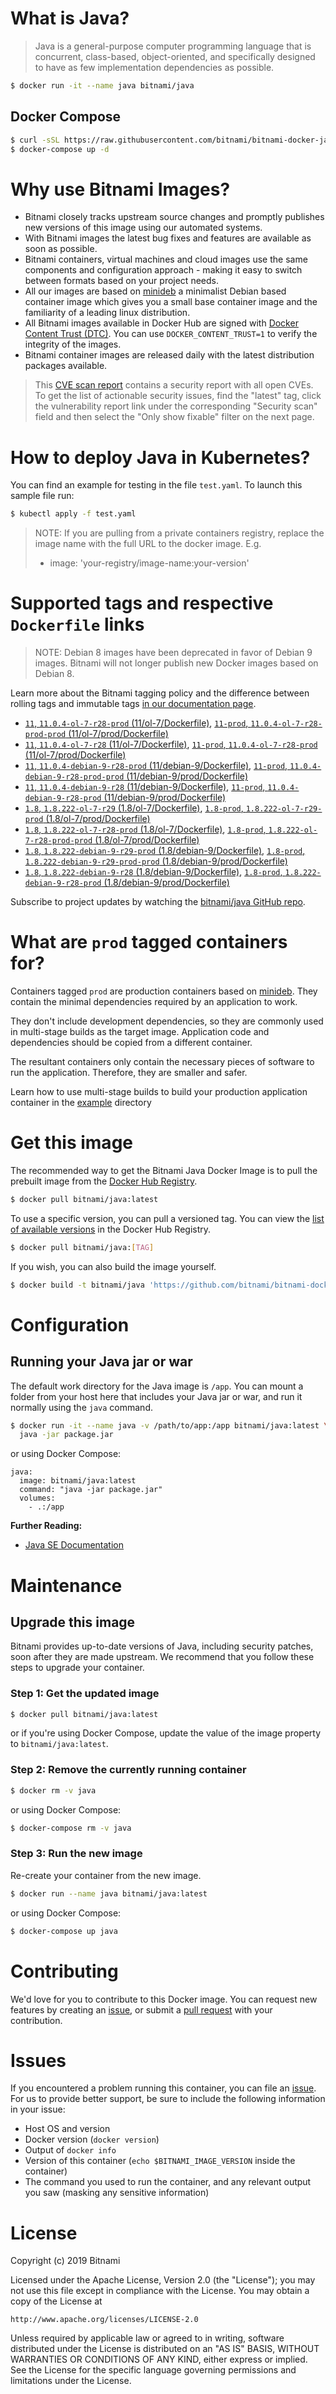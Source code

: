 # What is Java?

> Java is a general-purpose computer programming language that is concurrent, class-based, object-oriented, and specifically designed to have as few implementation dependencies as possible.

```bash
$ docker run -it --name java bitnami/java
```

## Docker Compose

```bash
$ curl -sSL https://raw.githubusercontent.com/bitnami/bitnami-docker-java/master/docker-compose.yml > docker-compose.yml
$ docker-compose up -d
```

# Why use Bitnami Images?

* Bitnami closely tracks upstream source changes and promptly publishes new versions of this image using our automated systems.
* With Bitnami images the latest bug fixes and features are available as soon as possible.
* Bitnami containers, virtual machines and cloud images use the same components and configuration approach - making it easy to switch between formats based on your project needs.
* All our images are based on [minideb](https://github.com/bitnami/minideb) a minimalist Debian based container image which gives you a small base container image and the familiarity of a leading linux distribution.
* All Bitnami images available in Docker Hub are signed with [Docker Content Trust (DTC)](https://docs.docker.com/engine/security/trust/content_trust/). You can use `DOCKER_CONTENT_TRUST=1` to verify the integrity of the images.
* Bitnami container images are released daily with the latest distribution packages available.


> This [CVE scan report](https://quay.io/repository/bitnami/java?tab=tags) contains a security report with all open CVEs. To get the list of actionable security issues, find the "latest" tag, click the vulnerability report link under the corresponding "Security scan" field and then select the "Only show fixable" filter on the next page.

# How to deploy Java in Kubernetes?

You can find an example for testing in the file `test.yaml`. To launch this sample file run:

```bash
$ kubectl apply -f test.yaml
```

> NOTE: If you are pulling from a private containers registry, replace the image name with the full URL to the docker image. E.g.
>
> - image: 'your-registry/image-name:your-version'

# Supported tags and respective `Dockerfile` links

> NOTE: Debian 8 images have been deprecated in favor of Debian 9 images. Bitnami will not longer publish new Docker images based on Debian 8.

Learn more about the Bitnami tagging policy and the difference between rolling tags and immutable tags [in our documentation page](https://docs.bitnami.com/containers/how-to/understand-rolling-tags-containers/).


- [`11`, `11.0.4-ol-7-r28-prod` (11/ol-7/Dockerfile)](https://github.com/bitnami/bitnami-docker-java/blob/11.0.4-ol-7-r28-prod/11/ol-7/Dockerfile), [`11-prod`, `11.0.4-ol-7-r28-prod-prod` (11/ol-7/prod/Dockerfile)](https://github.com/bitnami/bitnami-docker-java/blob/11.0.4-ol-7-r28-prod/11/ol-7/prod/Dockerfile)
- [`11`, `11.0.4-ol-7-r28` (11/ol-7/Dockerfile)](https://github.com/bitnami/bitnami-docker-java/blob/11.0.4-ol-7-r28/11/ol-7/Dockerfile), [`11-prod`, `11.0.4-ol-7-r28-prod` (11/ol-7/prod/Dockerfile)](https://github.com/bitnami/bitnami-docker-java/blob/11.0.4-ol-7-r28/11/ol-7/prod/Dockerfile)
- [`11`, `11.0.4-debian-9-r28-prod` (11/debian-9/Dockerfile)](https://github.com/bitnami/bitnami-docker-java/blob/11.0.4-debian-9-r28-prod/11/debian-9/Dockerfile), [`11-prod`, `11.0.4-debian-9-r28-prod-prod` (11/debian-9/prod/Dockerfile)](https://github.com/bitnami/bitnami-docker-java/blob/11.0.4-debian-9-r28-prod/11/debian-9/prod/Dockerfile)
- [`11`, `11.0.4-debian-9-r28` (11/debian-9/Dockerfile)](https://github.com/bitnami/bitnami-docker-java/blob/11.0.4-debian-9-r28/11/debian-9/Dockerfile), [`11-prod`, `11.0.4-debian-9-r28-prod` (11/debian-9/prod/Dockerfile)](https://github.com/bitnami/bitnami-docker-java/blob/11.0.4-debian-9-r28/11/debian-9/prod/Dockerfile)
- [`1.8`, `1.8.222-ol-7-r29` (1.8/ol-7/Dockerfile)](https://github.com/bitnami/bitnami-docker-java/blob/1.8.222-ol-7-r29/1.8/ol-7/Dockerfile), [`1.8-prod`, `1.8.222-ol-7-r29-prod` (1.8/ol-7/prod/Dockerfile)](https://github.com/bitnami/bitnami-docker-java/blob/1.8.222-ol-7-r29/1.8/ol-7/prod/Dockerfile)
- [`1.8`, `1.8.222-ol-7-r28-prod` (1.8/ol-7/Dockerfile)](https://github.com/bitnami/bitnami-docker-java/blob/1.8.222-ol-7-r28-prod/1.8/ol-7/Dockerfile), [`1.8-prod`, `1.8.222-ol-7-r28-prod-prod` (1.8/ol-7/prod/Dockerfile)](https://github.com/bitnami/bitnami-docker-java/blob/1.8.222-ol-7-r28-prod/1.8/ol-7/prod/Dockerfile)
- [`1.8`, `1.8.222-debian-9-r29-prod` (1.8/debian-9/Dockerfile)](https://github.com/bitnami/bitnami-docker-java/blob/1.8.222-debian-9-r29-prod/1.8/debian-9/Dockerfile), [`1.8-prod`, `1.8.222-debian-9-r29-prod-prod` (1.8/debian-9/prod/Dockerfile)](https://github.com/bitnami/bitnami-docker-java/blob/1.8.222-debian-9-r29-prod/1.8/debian-9/prod/Dockerfile)
- [`1.8`, `1.8.222-debian-9-r28` (1.8/debian-9/Dockerfile)](https://github.com/bitnami/bitnami-docker-java/blob/1.8.222-debian-9-r28/1.8/debian-9/Dockerfile), [`1.8-prod`, `1.8.222-debian-9-r28-prod` (1.8/debian-9/prod/Dockerfile)](https://github.com/bitnami/bitnami-docker-java/blob/1.8.222-debian-9-r28/1.8/debian-9/prod/Dockerfile)

Subscribe to project updates by watching the [bitnami/java GitHub repo](https://github.com/bitnami/bitnami-docker-java).

# What are `prod` tagged containers for?

Containers tagged `prod` are production containers based on [minideb](https://github.com/bitnami/minideb). They contain the minimal dependencies required by an application to work.

They don't include development dependencies, so they are commonly used in multi-stage builds as the target image. Application code and dependencies should be copied from a different container.

The resultant containers only contain the necessary pieces of software to run the application. Therefore, they are smaller and safer.

Learn how to use multi-stage builds to build your production application container in the [example](/example) directory

# Get this image

The recommended way to get the Bitnami Java Docker Image is to pull the prebuilt image from the [Docker Hub Registry](https://hub.docker.com/r/bitnami/java).

```bash
$ docker pull bitnami/java:latest
```

To use a specific version, you can pull a versioned tag. You can view the [list of available versions](https://hub.docker.com/r/bitnami/java/tags/) in the Docker Hub Registry.

```bash
$ docker pull bitnami/java:[TAG]
```

If you wish, you can also build the image yourself.

```bash
$ docker build -t bitnami/java 'https://github.com/bitnami/bitnami-docker-java.git#master:1.8/debian-9'
```

# Configuration

## Running your Java jar or war

The default work directory for the Java image is `/app`. You can mount a folder from your host here that includes your Java jar or war, and run it normally using the `java` command.

```bash
$ docker run -it --name java -v /path/to/app:/app bitnami/java:latest \
  java -jar package.jar
```

or using Docker Compose:

```
java:
  image: bitnami/java:latest
  command: "java -jar package.jar"
  volumes:
    - .:/app
```

**Further Reading:**

  - [Java SE Documentation](https://docs.oracle.com/javase/8/docs/api/)

# Maintenance

## Upgrade this image

Bitnami provides up-to-date versions of Java, including security patches, soon after they are made upstream. We recommend that you follow these steps to upgrade your container.

### Step 1: Get the updated image

```bash
$ docker pull bitnami/java:latest
```

or if you're using Docker Compose, update the value of the image property to `bitnami/java:latest`.

### Step 2: Remove the currently running container

```bash
$ docker rm -v java
```

or using Docker Compose:

```bash
$ docker-compose rm -v java
```

### Step 3: Run the new image

Re-create your container from the new image.

```bash
$ docker run --name java bitnami/java:latest
```

or using Docker Compose:

```bash
$ docker-compose up java
```

# Contributing

We'd love for you to contribute to this Docker image. You can request new features by creating an [issue](https://github.com/bitnami/bitnami-docker-java/issues), or submit a [pull request](https://github.com/bitnami/bitnami-docker-java/pulls) with your contribution.

# Issues

If you encountered a problem running this container, you can file an [issue](https://github.com/bitnami/bitnami-docker-java/issues). For us to provide better support, be sure to include the following information in your issue:

- Host OS and version
- Docker version (`docker version`)
- Output of `docker info`
- Version of this container (`echo $BITNAMI_IMAGE_VERSION` inside the container)
- The command you used to run the container, and any relevant output you saw (masking any sensitive
information)

# License

Copyright (c) 2019 Bitnami

Licensed under the Apache License, Version 2.0 (the "License");
you may not use this file except in compliance with the License.
You may obtain a copy of the License at

    http://www.apache.org/licenses/LICENSE-2.0

Unless required by applicable law or agreed to in writing, software
distributed under the License is distributed on an "AS IS" BASIS,
WITHOUT WARRANTIES OR CONDITIONS OF ANY KIND, either express or implied.
See the License for the specific language governing permissions and
limitations under the License.
